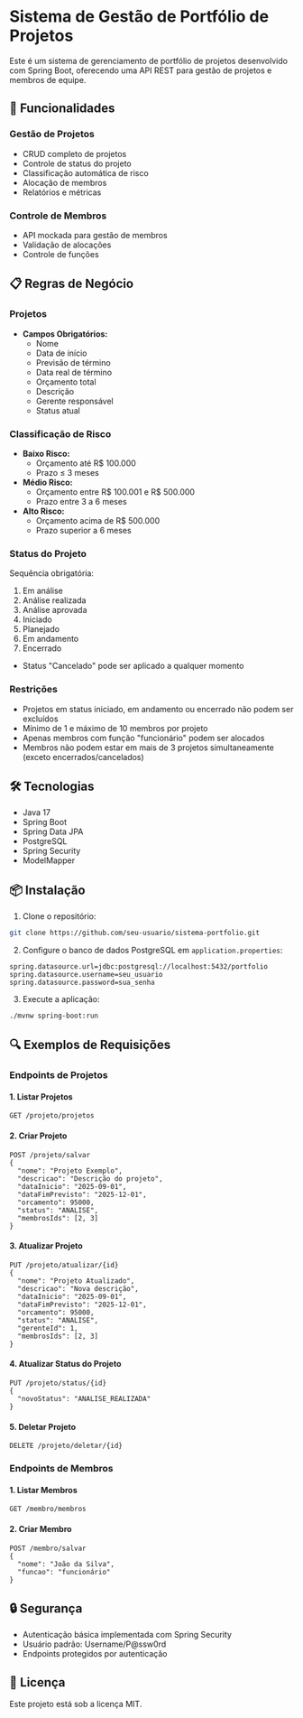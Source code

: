 # Sistema de Gestão de Portfólio de Projetos

Este é um sistema de gerenciamento de portfólio de projetos desenvolvido com Spring Boot, oferecendo uma API REST para gestão de projetos e membros de equipe.

## 🚀 Funcionalidades

### Gestão de Projetos
- CRUD completo de projetos
- Controle de status do projeto
- Classificação automática de risco
- Alocação de membros
- Relatórios e métricas

### Controle de Membros
- API mockada para gestão de membros
- Validação de alocações
- Controle de funções

## 📋 Regras de Negócio

### Projetos
- **Campos Obrigatórios:**
  - Nome
  - Data de início
  - Previsão de término
  - Data real de término
  - Orçamento total
  - Descrição
  - Gerente responsável
  - Status atual

### Classificação de Risco
- **Baixo Risco:**
  - Orçamento até R$ 100.000
  - Prazo ≤ 3 meses
- **Médio Risco:**
  - Orçamento entre R$ 100.001 e R$ 500.000
  - Prazo entre 3 a 6 meses
- **Alto Risco:**
  - Orçamento acima de R$ 500.000
  - Prazo superior a 6 meses

### Status do Projeto
Sequência obrigatória:
1. Em análise
2. Análise realizada
3. Análise aprovada
4. Iniciado
5. Planejado
6. Em andamento
7. Encerrado
- Status "Cancelado" pode ser aplicado a qualquer momento

### Restrições
- Projetos em status iniciado, em andamento ou encerrado não podem ser excluídos
- Mínimo de 1 e máximo de 10 membros por projeto
- Apenas membros com função "funcionário" podem ser alocados
- Membros não podem estar em mais de 3 projetos simultaneamente (exceto encerrados/cancelados)

## 🛠️ Tecnologias

- Java 17
- Spring Boot
- Spring Data JPA
- PostgreSQL
- Spring Security
- ModelMapper

## 📦 Instalação

1. Clone o repositório:
```bash
git clone https://github.com/seu-usuario/sistema-portfolio.git
```

2. Configure o banco de dados PostgreSQL em `application.properties`:
```properties
spring.datasource.url=jdbc:postgresql://localhost:5432/portfolio
spring.datasource.username=seu_usuario
spring.datasource.password=sua_senha
```

3. Execute a aplicação:
```bash
./mvnw spring-boot:run
```

## 🔍 Exemplos de Requisições

### Endpoints de Projetos

#### 1. Listar Projetos
```http
GET /projeto/projetos
```

#### 2. Criar Projeto
```http
POST /projeto/salvar
{
  "nome": "Projeto Exemplo",
  "descricao": "Descrição do projeto",
  "dataInicio": "2025-09-01",
  "dataFimPrevisto": "2025-12-01",
  "orcamento": 95000,
  "status": "ANALISE",
  "membrosIds": [2, 3]
}
```

#### 3. Atualizar Projeto
```http
PUT /projeto/atualizar/{id}
{
  "nome": "Projeto Atualizado",
  "descricao": "Nova descrição",
  "dataInicio": "2025-09-01",
  "dataFimPrevisto": "2025-12-01",
  "orcamento": 95000,
  "status": "ANALISE",
  "gerenteId": 1,
  "membrosIds": [2, 3]
}
```

#### 4. Atualizar Status do Projeto
```http
PUT /projeto/status/{id}
{
  "novoStatus": "ANALISE_REALIZADA"
}
```

#### 5. Deletar Projeto
```http
DELETE /projeto/deletar/{id}
```

### Endpoints de Membros

#### 1. Listar Membros
```http
GET /membro/membros
```

#### 2. Criar Membro
```http
POST /membro/salvar
{
  "nome": "João da Silva",
  "funcao": "funcionário"
}
```

## 🔒 Segurança

- Autenticação básica implementada com Spring Security
- Usuário padrão: Username/P@ssw0rd
- Endpoints protegidos por autenticação

## 📝 Licença

Este projeto está sob a licença MIT.